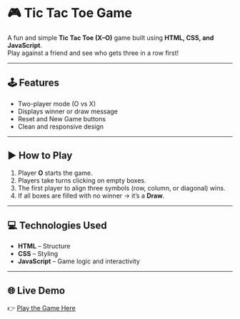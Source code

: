# 🎮 Tic Tac Toe Game

A fun and simple **Tic Tac Toe (X–O)** game built using **HTML, CSS, and JavaScript**.  
Play against a friend and see who gets three in a row first!

---

## 🕹️ Features
- Two-player mode (O vs X)
- Displays winner or draw message
- Reset and New Game buttons
- Clean and responsive design

---

## ▶️ How to Play
1. Player **O** starts the game.  
2. Players take turns clicking on empty boxes.  
3. The first player to align three symbols (row, column, or diagonal) wins.  
4. If all boxes are filled with no winner → it’s a **Draw**.

---

## 💻 Technologies Used
- **HTML** – Structure  
- **CSS** – Styling  
- **JavaScript** – Game logic and interactivity

---

## 🌐 Live Demo
👉 [Play the Game Here](https://github.com/KrinalKatrodiya/Tic_Tac_Toe/)  



